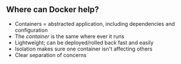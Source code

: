 ## Where can Docker help?
- Containers = abstracted application, including dependencies and configuration
- The *container* is the same where ever it runs
- Lightweight; can be deployed/rolled back fast and easily
- Isolation makes sure one container isn't affecting others
- Clear separation of concerns

